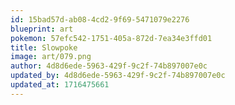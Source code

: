 ```yaml
---
id: 15bad57d-ab08-4cd2-9f69-5471079e2276
blueprint: art
pokemon: 57efc542-1751-405a-872d-7ea34e3ffd01
title: Slowpoke
image: art/079.png
author: 4d8d6ede-5963-429f-9c2f-74b897007e0c
updated_by: 4d8d6ede-5963-429f-9c2f-74b897007e0c
updated_at: 1716475661
---
```

